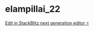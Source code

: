 # elampillai_22

[Edit in StackBlitz next generation editor ⚡️](https://stackblitz.com/~/github.com/sanjayarun2/elampillai_22)